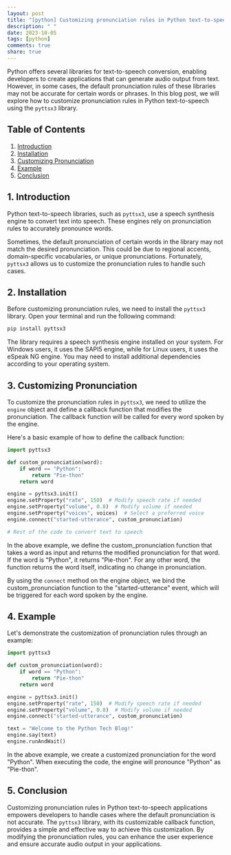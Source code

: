 ```yaml
---
layout: post
title: "[python] Customizing pronunciation rules in Python text-to-speech"
description: " "
date: 2023-10-05
tags: [python]
comments: true
share: true
---
```


Python offers several libraries for text-to-speech conversion, enabling developers to create applications that can generate audio output from text. However, in some cases, the default pronunciation rules of these libraries may not be accurate for certain words or phrases. In this blog post, we will explore how to customize pronunciation rules in Python text-to-speech using the `pyttsx3` library.

## Table of Contents
1. [Introduction](#introduction)
2. [Installation](#installation)
3. [Customizing Pronunciation](#customizing-pronunciation)
4. [Example](#example)
5. [Conclusion](#conclusion)

## 1. Introduction <a name="introduction"></a>
Python text-to-speech libraries, such as `pyttsx3`, use a speech synthesis engine to convert text into speech. These engines rely on pronunciation rules to accurately pronounce words.

Sometimes, the default pronunciation of certain words in the library may not match the desired pronunciation. This could be due to regional accents, domain-specific vocabularies, or unique pronunciations. Fortunately, `pyttsx3` allows us to customize the pronunciation rules to handle such cases.

## 2. Installation <a name="installation"></a>
Before customizing pronunciation rules, we need to install the `pyttsx3` library. Open your terminal and run the following command:

```bash
pip install pyttsx3
```

The library requires a speech synthesis engine installed on your system. For Windows users, it uses the SAPI5 engine, while for Linux users, it uses the eSpeak NG engine. You may need to install additional dependencies according to your operating system.

## 3. Customizing Pronunciation <a name="customizing-pronunciation"></a>
To customize the pronunciation rules in `pyttsx3`, we need to utilize the `engine` object and define a callback function that modifies the pronunciation. The callback function will be called for every word spoken by the engine.

Here's a basic example of how to define the callback function:

```python
import pyttsx3

def custom_pronunciation(word):
    if word == "Python":
        return "Pie-thon"
    return word

engine = pyttsx3.init()
engine.setProperty("rate", 150)  # Modify speech rate if needed
engine.setProperty("volume", 0.8)  # Modify volume if needed
engine.setProperty("voices", voices)  # Select a preferred voice
engine.connect("started-utterance", custom_pronunciation)

# Rest of the code to convert text to speech
```

In the above example, we define the custom_pronunciation function that takes a word as input and returns the modified pronunciation for that word. If the word is "Python", it returns "Pie-thon". For any other word, the function returns the word itself, indicating no change in pronunciation. 

By using the `connect` method on the engine object, we bind the custom_pronunciation function to the "started-utterance" event, which will be triggered for each word spoken by the engine.

## 4. Example <a name="example"></a>
Let's demonstrate the customization of pronunciation rules through an example:

```python
import pyttsx3

def custom_pronunciation(word):
    if word == "Python":
        return "Pie-thon"
    return word

engine = pyttsx3.init()
engine.setProperty("rate", 150)  # Modify speech rate if needed
engine.setProperty("volume", 0.8)  # Modify volume if needed
engine.connect("started-utterance", custom_pronunciation)

text = "Welcome to the Python Tech Blog!"
engine.say(text)
engine.runAndWait()
```

In the above example, we create a customized pronunciation for the word "Python". When executing the code, the engine will pronounce "Python" as "Pie-thon".

## 5. Conclusion <a name="conclusion"></a>
Customizing pronunciation rules in Python text-to-speech applications empowers developers to handle cases where the default pronunciation is not accurate. The `pyttsx3` library, with its customizable callback function, provides a simple and effective way to achieve this customization. By modifying the pronunciation rules, you can enhance the user experience and ensure accurate audio output in your applications.